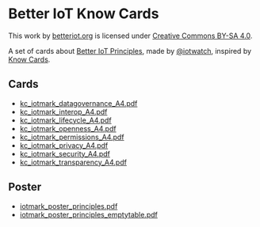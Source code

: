 # Better IoT Know Cards
This work by [betteriot.org](http://betteriot.org/) is licensed under [Creative Commons BY-SA 4.0](https://creativecommons.org/licenses/by-sa/4.0/).

A set of cards about [Better IoT Principles](https://github.com/betteriot/betteriot-principles
), made by [@iotwatch](https://twitter.com/iotwatch), inspired by [Know Cards](http://know-cards.com/).
## Cards
- [kc_iotmark_datagovernance_A4.pdf](https://github.com/betteriot/betteriot-knowcards/blob/master/A4/kc_iotmark_datagovernance_A4.pdf)
- [kc_iotmark_interop_A4.pdf](https://github.com/betteriot/betteriot-knowcards/blob/master/A4/kc_iotmark_interop_A4.pdf)
- [kc_iotmark_lifecycle_A4.pdf](https://github.com/betteriot/betteriot-knowcards/blob/master/A4/kc_iotmark_lifecycle_A4.pdf)
- [kc_iotmark_openness_A4.pdf](https://github.com/betteriot/betteriot-knowcards/blob/master/A4/kc_iotmark_openness_A4.pdf)
- [kc_iotmark_permissions_A4.pdf](https://github.com/betteriot/betteriot-knowcards/blob/master/A4/kc_iotmark_permissions_A4.pdf)
- [kc_iotmark_privacy_A4.pdf](https://github.com/betteriot/betteriot-knowcards/blob/master/A4/kc_iotmark_privacy_A4.pdf)
- [kc_iotmark_security_A4.pdf](https://github.com/betteriot/betteriot-knowcards/blob/master/A4/kc_iotmark_security_A4.pdf)
- [kc_iotmark_transparency_A4.pdf](https://github.com/betteriot/betteriot-knowcards/blob/master/A4/kc_iotmark_transparency_A4.pdf)
## Poster
- [iotmark_poster_principles.pdf](https://github.com/betteriot/betteriot-knowcards/blob/master/iotmark_poster_principles.pdf)
- [iotmark_poster_principles_emptytable.pdf](https://github.com/betteriot/betteriot-knowcards/blob/master/iotmark_poster_principles_emptytable.pdf)
